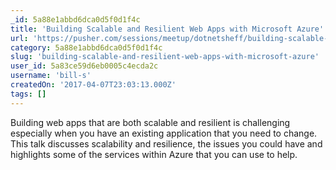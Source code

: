 ```yaml
---
_id: 5a88e1abbd6dca0d5f0d1f4c
title: 'Building Scalable and Resilient Web Apps with Microsoft Azure'
url: 'https://pusher.com/sessions/meetup/dotnetsheff/building-scalable-and-resilient-web-apps-with-microsoft-azure'
category: 5a88e1abbd6dca0d5f0d1f4c
slug: 'building-scalable-and-resilient-web-apps-with-microsoft-azure'
user_id: 5a83ce59d6eb0005c4ecda2c
username: 'bill-s'
createdOn: '2017-04-07T23:03:13.000Z'
tags: []
---
```


Building web apps that are both scalable and resilient is challenging especially when you have an existing application that you need to change. This talk discusses scalability and resilience, the issues you could have and highlights some of the services within Azure that you can use to help.
